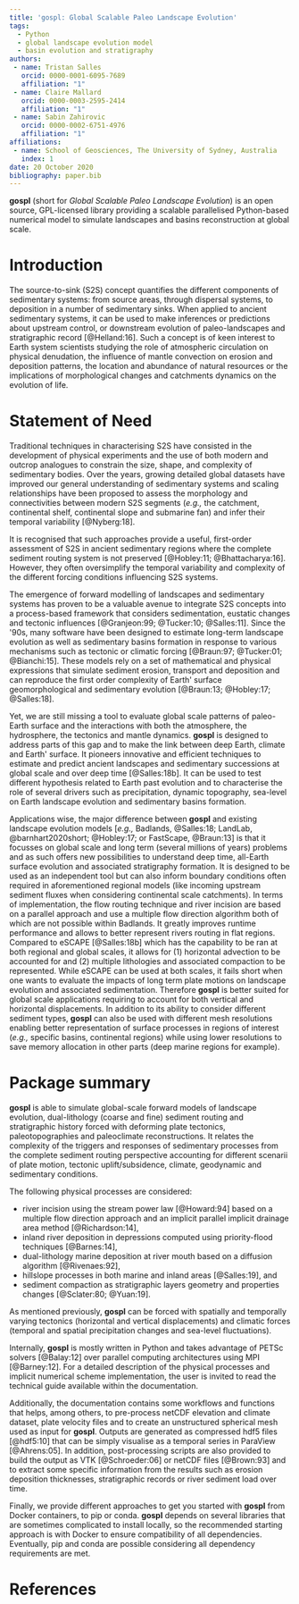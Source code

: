 ```yaml
---
title: 'gospl: Global Scalable Paleo Landscape Evolution'
tags:
  - Python
  - global landscape evolution model
  - basin evolution and stratigraphy
authors:
 - name: Tristan Salles
   orcid: 0000-0001-6095-7689
   affiliation: "1"
 - name: Claire Mallard
   orcid: 0000-0003-2595-2414
   affiliation: "1"
 - name: Sabin Zahirovic
   orcid: 0000-0002-6751-4976
   affiliation: "1"
affiliations:
 - name: School of Geosciences, The University of Sydney, Australia
   index: 1
date: 20 October 2020
bibliography: paper.bib
---
```


**gospl** (short for *Global Scalable Paleo Landscape Evolution*) is an open source, GPL-licensed library providing a scalable parallelised Python-based numerical model to simulate landscapes and basins reconstruction at global scale.

# Introduction

The source-to-sink (S2S) concept quantifies the different components of sedimentary systems: from source areas, through dispersal systems, to deposition in a number of sedimentary sinks. When applied to ancient sedimentary systems, it can be used to make inferences or predictions about upstream control, or downstream evolution of paleo-landscapes and stratigraphic record [@Helland:16]. Such a concept is of keen interest to Earth system scientists studying the role of atmospheric circulation on physical denudation, the influence of mantle convection on erosion and deposition patterns, the location and abundance of natural resources or the implications of morphological changes and catchments dynamics on the evolution of life.

# Statement of Need

Traditional techniques in characterising S2S have consisted in the development of physical experiments and the use of both modern and outcrop analogues to constrain the size, shape, and complexity of sedimentary bodies. Over the years, growing detailed global datasets have improved our general understanding of sedimentary systems and scaling relationships have been proposed to assess the morphology and connectivities between modern S2S segments (*e.g.,* the catchment, continental shelf, continental slope and submarine fan) and infer their temporal variability [@Nyberg:18].

It is recognised that such approaches provide a useful, first-order assessment of S2S in ancient sedimentary regions where the complete sediment routing system is not preserved [@Hobley:11; @Bhattacharya:16]. However, they often oversimplify the temporal variability and complexity of the different forcing conditions influencing S2S systems.

The emergence of forward modelling of landscapes and sedimentary systems has proven to be a valuable  avenue to integrate S2S concepts into a process-based  framework that considers sedimentation, eustatic changes  and tectonic influences [@Granjeon:99; @Tucker:10; @Salles:11].  Since the '90s, many software have been designed to estimate long-term landscape evolution as well as sedimentary basins formation in response to various mechanisms such as tectonic or climatic forcing [@Braun:97; @Tucker:01; @Bianchi:15]. These models rely on a set of mathematical and physical expressions that simulate sediment erosion, transport and deposition and can reproduce the first order complexity of Earth' surface geomorphological and sedimentary evolution [@Braun:13; @Hobley:17; @Salles:18].

Yet, we are still missing a tool to evaluate global scale patterns of paleo-Earth surface and the interactions with both the atmosphere, the hydrosphere, the tectonics and mantle dynamics.  **gospl** is designed to address parts of this gap and to make the link between deep Earth, climate and Earth' surface. It pioneers innovative and efficient techniques to estimate and predict ancient landscapes and sedimentary successions at global scale and over deep time [@Salles:18b]. It can be used to test different hypothesis related to Earth past evolution and to characterise the role of several drivers such as precipitation, dynamic topography, sea-level on Earth landscape evolution and sedimentary basins formation.

Applications wise, the major difference between **gospl** and existing landscape evolution models [*e.g.,* Badlands, @Salles:18; LandLab, @barnhart2020short; @Hobley:17; or FastScape, @Braun:13] is that it focusses on global scale and long term (several millions of years) problems and as such offers new possibilities to understand deep time, all-Earth surface evolution and associated stratigraphy formation. It is designed to be used as an independent tool but can also inform boundary conditions often required in aforementioned regional models (like incoming upstream sediment fluxes when considering continental scale catchments). In terms of implementation, the flow routing technique and river incision are based on a parallel approach and use a multiple flow direction algorithm both of which are not possible within Badlands. It greatly improves runtime performance and allows to better represent rivers routing in flat regions. Compared to eSCAPE [@Salles:18b] which has the capability to be ran at both regional and global scales, it allows for (1) horizontal advection to be accounted for and (2) multiple lithologies and associated compaction to be represented. While eSCAPE can be used at both scales, it fails short when one wants to evaluate the impacts of long term plate motions on landscape evolution and associated sedimentation. Therefore **gospl** is better suited for global scale applications requiring to account for both vertical and horizontal displacements. In addition to its ability to consider different sediment types, **gospl** can also be used with different mesh resolutions enabling better representation of surface processes in  regions of interest (*e.g.,* specific basins, continental regions) while using lower resolutions to save memory allocation in other parts (deep marine regions for example).    

# Package summary


**gospl** is able to simulate global-scale forward models of landscape evolution, dual-lithology (coarse and fine) sediment routing and stratigraphic history forced with deforming plate tectonics, paleotopographies and paleoclimate reconstructions. It relates the complexity of the triggers and responses of sedimentary processes from the complete sediment routing perspective accounting for different scenarii of plate motion, tectonic uplift/subsidence, climate, geodynamic and sedimentary conditions.

The following physical processes are considered:

- river incision using the stream power law [@Howard:94] based on a multiple flow direction approach and an implicit parallel implicit drainage area method [@Richardson:14],
- inland river deposition in depressions computed using priority-flood techniques [@Barnes:14],
- dual-lithology marine deposition at river mouth based on a diffusion algorithm [@Rivenaes:92],
- hillslope processes in both marine and inland areas [@Salles:19], and
- sediment compaction as stratigraphic layers geometry and properties changes [@Sclater:80; @Yuan:19].

As mentioned previously, **gospl** can be forced with spatially and temporally varying tectonics (horizontal and vertical displacements) and climatic forces (temporal and spatial precipitation changes and sea-level fluctuations).

Internally, **gospl** is mostly written in Python and takes advantage of PETSc solvers [@Balay:12] over parallel computing architectures using MPI [@Barney:12]. For a detailed description of the physical processes and implicit numerical scheme implementation, the user is invited to read the technical guide available within the documentation.

Additionally, the documentation contains some workflows and functions that helps, among others, to pre-process netCDF elevation and climate dataset, plate velocity files and to create an unstructured spherical mesh used as input for **gospl**.  Outputs are generated as compressed hdf5 files [@hdf5:10] that can be simply visualise as a temporal series in ParaView [@Ahrens:05]. In addition, post-processing scripts are also provided to build the output as VTK [@Schroeder:06] or netCDF files [@Brown:93] and to extract some specific information from the results such as erosion deposition thicknesses, stratigraphic records or river sediment load over time.

Finally, we provide different approaches to get you started with **gospl** from Docker containers, to pip or conda. **gospl** depends on several libraries that are sometimes complicated to install locally, so the recommended starting approach is with Docker to ensure compatibility of all dependencies. Eventually, pip and conda are possible considering all dependency requirements are met.



# References
